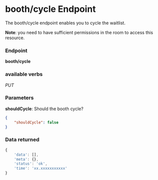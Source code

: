 # booth/cycle Endpoint

The booth/cycle endpoint enables you to cycle the waitlist.

**Note**: you need to have sufficient permissions in the room to access this resource.

### Endpoint

**booth/cycle**

### available verbs

_PUT_

### Parameters

**shouldCycle**: Should the booth cycle?

```json
{
    "shouldCycle": false
}
```

### Data returned

```js
{
    'data': [],
    'meta': {},
    'status': 'ok',
    'time': 'xx.xxxxxxxxxxx'
}
```